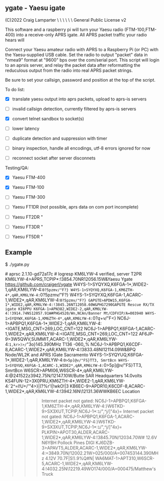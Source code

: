 
## ygate - Yaesu igate

(C)2022 Craig Lamparter         \ \ \ \ \ \          General Public License v2

This software and a raspberry pi will turn your Yaesu radio (FTM-100,FTM-400)
into a receive-only APRS igate.  All APRS packet traffic your radio hears will

Connect your Yaesu amateur radio with APRS to a Raspberry Pi (or PC) with
the Yaesu-supplied USB cable. Set the radio to output "packet" data in "nmea9"
format at "9600" bps over the com/serial port. This script will login to an
aprsis server, and relay the packet data after reformatting the reduculous
output from the radio into real APRS packet strings.

Be sure to set your callsign, password and position at the top of the script.

To do list:
- [x] translate yaesu output into aprs packets, upload to aprs-is servers
- [ ] invalid callsign detection, currently filtered by aprs-is servers
- [X] convert telnet sandbox to socket(s)
- [ ] lower latency  
- [ ] duplicate detection and suppression with timer
- [ ] binary inspection, handle all encodings, utf-8 errors ignored for now
- [ ] reconnect socket after server disconnets 


Testing/QA:
- [x] Yaesu FTM-400
- [x] Yaesu FTM-100
- [ ] Yaesu FTM-300
- [ ] Yaesu FT1DR  (not possible, aprs data on com port incomplete)
- [ ] Yaesu FT2DR   "
- [ ] Yaesu FT3DR   "
- [ ] Yaesu FT5DR   "


## Example


$ ./ygate.py  

\# aprsc 2.1.10-gd72a17c
\# logresp KM6LYW-4 verified, server T2PR
KM6LYW-4>APRS,TCPIP*:!3854.70NR12056.15W&Yaesu Ygate https://github.com/craigerl/ygate
W4YS-1>SYQYXQ,K6FGA-1*,WIDE2-1,qAR,KM6LYW-4:`0?5pzmv/"F?}
W4YS-1>SYQYXQ,K6FGA-1,KM6ZTH-4*,qAR,KM6LYW-4:`0?5pzmv/"F?}
W4YS-1>SYQYXQ,K6FGA-1,ACARC-1,WIDE2*,qAR,KM6LYW-4:`0?5pzmv/"F?}
GAPGTE>APDW15,K6FGA-1*,WIDE2,qAR,KM6LYW-4:!3845.26NT12058.60W&PHG7290GAPGTE Rescue RX/TX igate KI6PPU
K6FGA-1>APN382,WIDE2-2,qAR,KM6LYW-4:!3914.74NS12057.91W#PHG4520/Wn,NCAn/Banner Mt/CDFVIP/A=003940
W4YS-1>SYQYWX,K6FGA-1,KM6ZTH-4*,qAR,KM6LYW-4:`0?$q+$v/"F<}
NC6J-1>APBPQ1,K6FGA-1*,WIDE2-1,qAR,KM6LYW-4:<IGATE,MSG_CNT=269,LOC_CNT=122
NC6J-1>APBPQ1,K6FGA-1,ACARC-1,WIDE2*,qAR,KM6LYW-4:<IGATE,MSG_CNT=269,LOC_CNT=122
AF6JP-9>3W5QWV,SUMMIT,ACARC-1,WIDE2*,qAR,KM6LYW-4:`1,kr>)>/`"3o}145.390MHz T136 -060_%
NC6J-1>APBPQ1,K6CDF-8,ACARC-1,WIDE2*,qAR,KM6LYW-4:!3833.48NI12114.09W&BPQ Node/WL2K and APRS IGate Sacramento
W4YS-1>SYQYUQ,K6FGA-1*,WIDE2-1,qAR,KM6LYW-4:`0>5p]@v/"FS}TT3, SmrtBcn
W4YS-1>SYQYUQ,K6FGA-1,ACARC-1,WIDE2*,qAR,KM6LYW-4:`0>5p]@v/"FS}TT3, SmrtBcn
W6SCR>APMI06,W6SCR-4*,qAR,KM6LYW-4:@241522z3942.75N/12147.10W/Butte SAR Headquarters 14.0volts
KS4FUN-12>3X0PRU,KM6ZTH-4*,WIDE2-1,qAR,KM6LYW-4:`2^=l!U+/'"4>}|(?%r'l|!wkO!|3
KB6EC-9>APDR10,K6CDF-8,ACARC-1,WIDE2*,qAR,KM6LYW-4:!3942.16N\12131.36WWKB6EC Location
>>> Internet packet not gated:  NC6J-1>APBPQ1,K6FGA-1,KM6ZTH-4*,qAR,KM6LYW-4:}W6TKD-9>SX3XUT,TCPIP,NC6J-1*:`1`/",^j/]"4x}=
>>> Internet packet not gated:  NC6J-1>APBPQ1,K6FGA-1,ACARC-1,WIDE2*,qAR,KM6LYW-4:}W6TKD-9>SX3XUT,TCPIP,NC6J-1*:`1`/",^j/]"4x}=
PLKPIN>APOT30,ALDER,ACARC-1,WIDE2*,qAR,KM6LYW-4:!3845.70N/12034.70W# 12.6V N6YBH Pollock Pines DIGI
KJ6DZB-3>APAVT5,ALDER,ACARC-1,WIDE2*,qAR,KM6LYW-4:=3849.70N/12002.21W>025/000/A=007453144.390MHz 4.12V  70.7F|S!).9%Q#N|
WA6MAT-1>APT310,W6SCR-5,ACARC-1,WIDE2*,qAR,KM6LYW-4:!4032.25N\12219.49WO174/000/A=000475/Matthew's Truck

